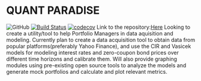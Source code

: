# QUANT PARADISE 
![GitHub](https://img.shields.io/github/license/Naman-Goyal/COMS4995?style=flat-square)
[![Build Status](https://travis-ci.org/Naman-Goyal/Quant-paradise.svg?branch=master)](https://travis-ci.org/Naman-Goyal/Quant-paradise)
[![codecov](https://codecov.io/gh/Naman-Goyal/Quant-paradise/branch/master/graph/badge.svg?token=A04BI6DMPU)](undefined)
Link to the repository:[Here](https://github.com/Naman-Goyal/Quant-paradise)
Looking to create a utility/tool to help Portfolio Managers in data aquisition and modeling. Currently plan to create a data acquisition tool to obtain data from popular platforms(preferably Yahoo Finance), and use the CIR and Vasicek models for modeling interest rates and zero-coupon bond prices over different time horizons and calibrate them. Will also provide graphing modules using pre-existing open source tools to analyze the models and generate mock portfolios and calculate and plot relevant metrics.
